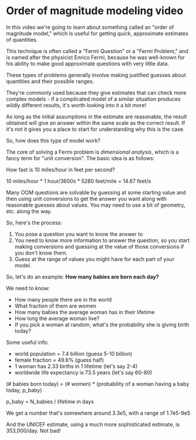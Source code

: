 # Order of magnitude modeling video

In this video we're going to learn about something called an "order of magnitude model," which is useful for getting quick, approximate estimates of quantities.

This technique is often called a  "Fermi Question" or a "Fermi Problem," and is named after the physicist Enrico Fermi, because he was well-known for his ability to make good approximate questions with very little data.

These types of problems generally involve making justified guesses about quantities and their possible ranges.

They're commonly used because they give estimates that can check more complex models - if a complicated model of a similar situation produces wildly different results, it's worth looking into it a bit more!

As long as the initial assumptions in the estimate are reasonable, the result obtained will give an answer within the same scale as the correct result.  If it's not it gives you a place to start for  understanding why this is the case.

So, how does this type of model work?

The core of solving a Fermi problem is *dimensional analysis*, which is a fancy term for "unit conversion".  The basic idea is as follows:

How fast is 10 miles/hour in feet per second?

10 miles/hour * 1 hour/3600s * 5280 feet/mile = 14.67 feet/s

Many OOM questions are solvable by guessing at some starting value and then using unit conversions to get the answer you want along with reasonable guesses about values.  You may need to use a bit of geometry, etc. along the way.

So, here's the process:

1. You pose a question you want to know the answer to
2. You need to know more information to answer the question, so you start making conversions and guessing at the value of those conversions if you don't know them.
3. Guess at the range of values you might have for each part of your model.

So, let's do an example:  **How many babies are born each day?**

We need to know:

* How many people there are in the world
* What fraction of them are women
* How many babies the average woman has in their lifetime
* How long the average woman live?
* If you pick a woman at random, what's the probability she is giving birth today?

Some useful info:

* world population = 7.4 billion  (guess 5-10 billion)
* female fraction = 49.6%  (guess half)
* 1 woman has 2.33 births in 1 lifetime (let's say 2-4)
* worldwide life expectancy is 73.5 years (let's say 60-80)

(# babies born today) = (# women) * (probability of a woman having a baby today, p_baby)

p_baby = N_babies / lifetime in days

We get a number that's somewhere around 3.3e5, with a range of 1.7e5-9e5

And the UNICEF estimate, using a much more sophisticated estimate, is 353,000/day.  Not bad!

